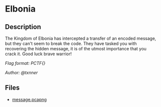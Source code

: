 # Elbonia

## Description

The Kingdom of Elbonia has intercepted a transfer of an encoded message, but they can't seem to break the code. They have tasked you with recovering the hidden message, it is of the utmost importance that you crack it. Good luck brave warrior!

*Flag format: PCTF{}*

*Author: @txnner*

## Files

* [message.pcapng](files/message.pcapng)

